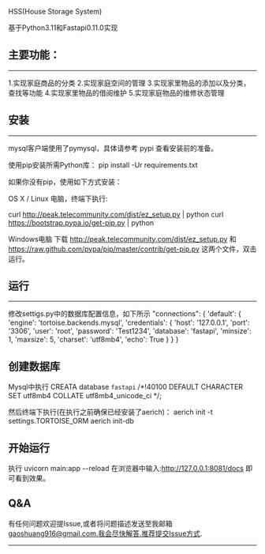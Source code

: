 HSS(House Storage System)

基于Python3.11和Fastapi0.11.0实现

## 主要功能：
<hr/>
1.实现家庭商品的分类
2.实现家庭空间的管理
3.实现家里物品的添加以及分类，查找等功能
4.实现家里物品的借阅维护
5.实现家庭物品的维修状态管理

## 安装
<hr/>
mysql客户端使用了pymysql，具体请参考 pypi 查看安装前的准备。

使用pip安装所需Python库： pip install -Ur requirements.txt

如果你没有pip，使用如下方式安装：

OS X / Linux 电脑，终端下执行:

curl http://peak.telecommunity.com/dist/ez_setup.py | python
curl https://bootstrap.pypa.io/get-pip.py | python

Windows电脑
下载 http://peak.telecommunity.com/dist/ez_setup.py 和 https://raw.github.com/pypa/pip/master/contrib/get-pip.py 这两个文件，双击运行。

## 运行
<hr/>
修改settigs.py中的数据库配置信息，如下所示
"connections": {
        'default': {
            'engine': 'tortoise.backends.mysql',
            'credentials': {
                'host': '127.0.0.1',
                'port': '3306',
                'user': 'root',
                'password': 'Test1234',
                'database': 'fastapi',
                'minsize': 1,
                'maxsize': 5,
                'charset': 'utf8mb4',
                'echo': True
            }
        }
        }

 ## 创建数据库
 Mysql中执行
 CREATA database `fastapi` /*!40100 DEFAULT CHARACTER SET utf8mb4 COLLATE utf8mb4_unicode_ci */;

然后终端下执行(在执行之前确保已经安装了aerich)：
aerich init -t settings.TORTOISE_ORM
aerich init-db

## 开始运行
执行 uvicorn main:app --reload
在浏览器中输入:http://127.0.0.1:8081/docs 即可看到效果。

## Q&A
有任何问题欢迎提Issue,或者将问题描述发送至我邮箱 gaoshuang916@gmail.com.我会尽快解答.推荐提交Issue方式.

<hr/>


 

